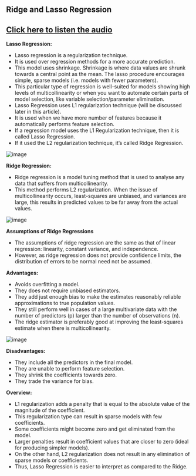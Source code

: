 ## Ridge and Lasso Regression
## [Click here to listen the audio](https://drive.google.com/file/d/1SO3kgNh5fsiytWSiYe-Gojn7hNyFYUws/view?usp=sharing)

**Lasso Regression:**
- Lasso regression is a regularization technique. 
- It is used over regression methods for a more accurate prediction. 
- This model uses shrinkage. Shrinkage is where data values are shrunk towards a central point as the mean. The lasso procedure encourages simple, sparse models (i.e. models with fewer parameters). 
- This particular type of regression is well-suited for models showing high levels of multicollinearity or when you want to automate certain parts of model selection, like variable selection/parameter elimination.
- Lasso Regression uses L1 regularization technique (will be discussed later in this article). 
- It is used when we have more number of features because it automatically performs feature selection.
- If a regression model uses the L1 Regularization technique, then it is called Lasso Regression. 
- If it used the L2 regularization technique, it’s called Ridge Regression.

![image](https://user-images.githubusercontent.com/79050917/143799320-a70ae227-ea88-433d-a349-6aca114b07d9.png)


**Ridge Regression:**
- Ridge regression is a model tuning method that is used to analyse any data that suffers from multicollinearity. 
- This method performs L2 regularization. When the issue of multicollinearity occurs, least-squares are unbiased, and variances are large, this results in predicted values to be far away from the actual values. 

![image](https://user-images.githubusercontent.com/79050917/143799404-2f23475e-af82-4ef6-ab3a-c1388d54108f.png)

**Assumptions of Ridge Regressions**
- The assumptions of ridge regression are the same as that of linear regression: linearity, constant variance, and independence. 
- However, as ridge regression does not provide confidence limits, the distribution of errors to be normal need not be assumed.

**Advantages:**
- Avoids overfitting a model.
- They does not require unbiased estimators.
- They add just enough bias to make the estimates reasonably reliable approximations to true population values.
- They still perform well in cases of a large multivariate data with the number of predictors (p) larger than the number of observations (n).
- The ridge estimator is preferably good at improving the least-squares estimate when there is multicollinearity.

![image](https://user-images.githubusercontent.com/79050917/143799374-d8128f6f-b6a3-440e-88b4-c6b9f55419ee.png)

**Disadvantages:**
- They include all the predictors in the final model.
- They are unable to perform feature selection.
- They shrink the coefficients towards zero.
- They trade the variance for bias.

**Overview:**
- L1 regularization adds a penalty that is equal to the absolute value of the magnitude of the coefficient. 
- This regularization type can result in sparse models with few coefficients. 
- Some coefficients might become zero and get eliminated from the model. 
- Larger penalties result in coefficient values that are closer to zero (ideal for producing simpler models). 
- On the other hand, L2 regularization does not result in any elimination of sparse models or coefficients. 
- Thus, Lasso Regression is easier to interpret as compared to the Ridge.
